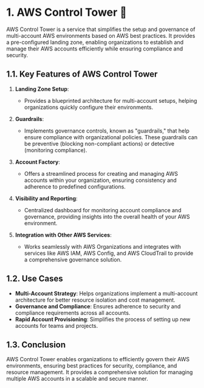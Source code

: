 # 1. AWS Control Tower 🗼

AWS Control Tower is a service that simplifies the setup and governance of multi-account AWS environments based on AWS best practices. It provides a pre-configured landing zone, enabling organizations to establish and manage their AWS accounts efficiently while ensuring compliance and security.

## 1.1. Key Features of AWS Control Tower

1. **Landing Zone Setup**:

   - Provides a blueprinted architecture for multi-account setups, helping organizations quickly configure their environments.

2. **Guardrails**:

   - Implements governance controls, known as "guardrails," that help ensure compliance with organizational policies. These guardrails can be preventive (blocking non-compliant actions) or detective (monitoring compliance).

3. **Account Factory**:

   - Offers a streamlined process for creating and managing AWS accounts within your organization, ensuring consistency and adherence to predefined configurations.

4. **Visibility and Reporting**:

   - Centralized dashboard for monitoring account compliance and governance, providing insights into the overall health of your AWS environment.

5. **Integration with Other AWS Services**:
   - Works seamlessly with AWS Organizations and integrates with services like AWS IAM, AWS Config, and AWS CloudTrail to provide a comprehensive governance solution.

## 1.2. Use Cases

- **Multi-Account Strategy**: Helps organizations implement a multi-account architecture for better resource isolation and cost management.
- **Governance and Compliance**: Ensures adherence to security and compliance requirements across all accounts.
- **Rapid Account Provisioning**: Simplifies the process of setting up new accounts for teams and projects.

## 1.3. Conclusion

AWS Control Tower enables organizations to efficiently govern their AWS environments, ensuring best practices for security, compliance, and resource management. It provides a comprehensive solution for managing multiple AWS accounts in a scalable and secure manner.
